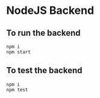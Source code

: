 # NodeJS Backend

## To run the backend

```Shell
npm i
npm start
```

## To test the backend 

```Shell
npm i
npm test
```